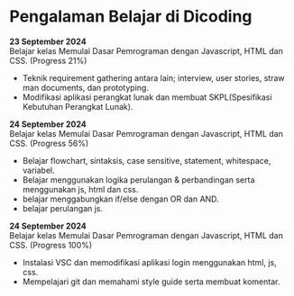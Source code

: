 # Pengalaman Belajar di Dicoding

**23 September 2024**<br>
Belajar kelas Memulai Dasar Pemrograman dengan Javascript, HTML dan CSS. (Progress 21%)
* Teknik requirement gathering antara lain; interview, user stories, straw man documents, dan prototyping.
* Modifikasi aplikasi perangkat lunak dan membuat SKPL(Spesifikasi Kebutuhan Perangkat Lunak).

**24 September 2024**<br>
Belajar kelas Memulai Dasar Pemrograman dengan Javascript, HTML dan CSS. (Progress 56%)
* Belajar flowchart, sintaksis, case sensitive, statement, whitespace, variabel.
* Belajar menggunakan logika perulangan & perbandingan serta menggunakan js, html dan css.
* belajar menggabungkan if/else dengan OR dan AND.
* belajar perulangan js.

**24 September 2024**<br>
Belajar kelas Memulai Dasar Pemrograman dengan Javascript, HTML dan CSS. (Progress 100%)
* Instalasi VSC dan memodifikasi aplikasi login menggunakan html, js, css.
* Mempelajari git dan memahami style guide serta membuat komentar.
